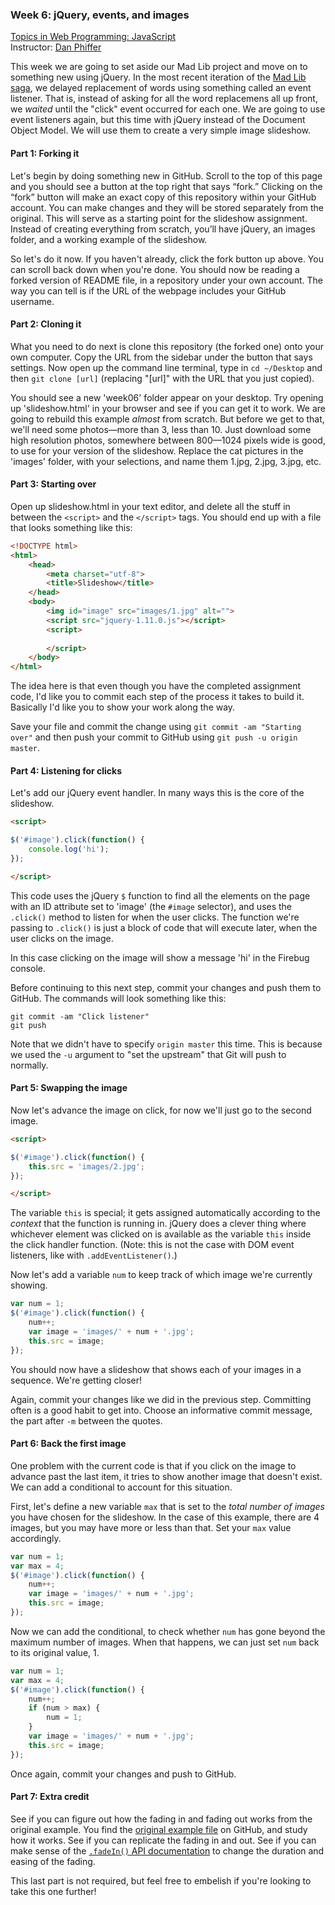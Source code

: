 ### Week 6: jQuery, events, and images

[Topics in Web Programming: JavaScript](https://github.com/ccny-edm/javascript)  
Instructor: [Dan Phiffer](http://phiffer.org/)

This week we are going to set aside our Mad Lib project and move on to something new using jQuery. In the most recent iteration of the [Mad Lib saga](https://github.com/ccny-edm/javascript-week05), we delayed replacement of words using something called an event listener. That is, instead of asking for all the word replacemens all up front, we *waited* until the "click" event occurred for each one. We are going to use event listeners again, but this time with jQuery instead of the Document Object Model. We will use them to create a very simple image slideshow.

#### Part 1: Forking it

Let's begin by doing something new in GitHub. Scroll to the top of this page and you should see a button at the top right that says “fork.” Clicking on the “fork” button will make an exact copy of this repository within your GitHub account. You can make changes and they will be stored separately from the original. This will serve as a starting point for the slideshow assignment. Instead of creating everything from scratch, you’ll have jQuery, an images folder, and a working example of the slideshow.

So let's do it now. If you haven't already, click the fork button up above. You can scroll back down when you're done. You should now be reading a forked version of README file, in a repository under your own account. The way you can tell is if the URL of the webpage includes your GitHub username.

#### Part 2: Cloning it

What you need to do next is clone this repository (the forked one) onto your own computer. Copy the URL from the sidebar under the button that says settings. Now open up the command line terminal, type in `cd ~/Desktop` and then `git clone [url]` (replacing "[url]" with the URL that you just copied).

You should see a new 'week06' folder appear on your desktop. Try opening up 'slideshow.html' in your browser and see if you can get it to work. We are going to rebuild this example *almost* from scratch. But before we get to that, we'll need some photos—more than 3, less than 10. Just download some high resolution photos, somewhere between 800—1024 pixels wide is good, to use for your version of the slideshow. Replace the cat pictures in the 'images' folder, with your selections, and name them 1.jpg, 2.jpg, 3.jpg, etc.

#### Part 3: Starting over

Open up slideshow.html in your text editor, and delete all the stuff in between the `<script>` and the `</script>` tags. You should end up with a file that looks something like this:

```html
<!DOCTYPE html>
<html>
    <head>
        <meta charset="utf-8">
        <title>Slideshow</title>
    </head>
    <body>
        <img id="image" src="images/1.jpg" alt="">
        <script src="jquery-1.11.0.js"></script>
        <script>
        
        </script>
    </body>
</html>
```

The idea here is that even though you have the completed assignment code, I'd like you to commit each step of the process it takes to build it. Basically I'd like you to show your work along the way.

Save your file and commit the change using `git commit -am "Starting over"` and then push your commit to GitHub using `git push -u origin master`.

#### Part 4: Listening for clicks

Let's add our jQuery event handler. In many ways this is the core of the slideshow.

```html
<script>

$('#image').click(function() {
    console.log('hi');
});

</script>
```

This code uses the jQuery `$` function to find all the elements on the page with an ID attribute set to 'image' (the `#image` selector), and uses the `.click()` method to listen for when the user clicks. The function we're passing to `.click()` is just a block of code that will execute later, when the user clicks on the image.

In this case clicking on the image will show a message 'hi' in the Firebug console.

Before continuing to this next step, commit your changes and push them to GitHub. The commands will look something like this:

```
git commit -am "Click listener"
git push
```

Note that we didn't have to specify `origin master` this time. This is because we used the `-u` argument to "set the upstream" that Git will push to normally.

#### Part 5: Swapping the image

Now let's advance the image on click, for now we'll just go to the second image.

```html
<script>

$('#image').click(function() {
    this.src = 'images/2.jpg';
});

</script>
```

The variable `this` is special; it gets assigned automatically according to the *context* that the function is running in. jQuery does a clever thing where whichever element was clicked on is available as the variable `this` inside the click handler function. (Note: this is not the case with DOM event listeners, like with `.addEventListener()`.)

Now let's add a variable `num` to keep track of which image we're currently showing.

```js
var num = 1;
$('#image').click(function() {
    num++;
    var image = 'images/' + num + '.jpg';
    this.src = image;
});
```

You should now have a slideshow that shows each of your images in a sequence. We're getting closer!

Again, commit your changes like we did in the previous step. Committing often is a good habit to get into. Choose an informative commit message, the part after `-m` between the quotes.

#### Part 6: Back the first image

One problem with the current code is that if you click on the image to advance past the last item, it tries to show another image that doesn't exist. We can add a conditional to account for this situation.

First, let's define a new variable `max` that is set to the *total number of images* you have chosen for the slideshow. In the case of this example, there are 4 images, but you may have more or less than that. Set your `max` value accordingly.

```js
var num = 1;
var max = 4;
$('#image').click(function() {
    num++;
    var image = 'images/' + num + '.jpg';
    this.src = image;
});
```

Now we can add the conditional, to check whether `num` has gone beyond the maximum number of images. When that happens, we can just set `num` back to its original value, 1.

```js
var num = 1;
var max = 4;
$('#image').click(function() {
    num++;
    if (num > max) {
        num = 1;
    }
    var image = 'images/' + num + '.jpg';
    this.src = image;
});
```

Once again, commit your changes and push to GitHub.

#### Part 7: Extra credit

See if you can figure out how the fading in and fading out works from the original example. You find the [original example file](https://github.com/ccny-edm/javascript-week06/blob/master/slideshow.html) on GitHub, and study how it works. See if you can replicate the fading in and out. See if you can make sense of the [`.fadeIn()` API documentation](http://api.jquery.com/fadein/) to change the duration and easing of the fading.

This last part is not required, but feel free to embelish if you're looking to take this one further!
